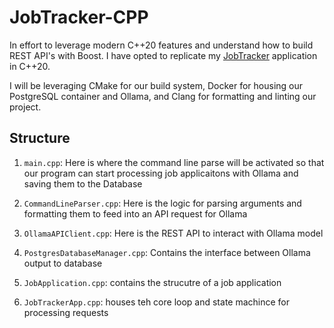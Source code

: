 # JobTracker-CPP

In effort to leverage modern C++20 features and understand how to build
REST API's with Boost. I have opted to replicate my 
[JobTracker](https://github.com/luisdavidgarcia/JobTracker) application in
C++20. 

I will be leveraging CMake for our build system, Docker for housing
our PostgreSQL container and Ollama, and Clang for formatting and linting
our project.

## Structure

1. `main.cpp`: Here is where the command line parse will be activated so 
  that our program can start processing job applicaitons with Ollama and
  saving them to the Database

2. `CommandLineParser.cpp`: Here is the logic for parsing arguments and 
    formatting them to feed into an API request for Ollama

3. `OllamaAPIClient.cpp`: Here is the REST API to interact with Ollama model

4. `PostgresDatabaseManager.cpp`: Contains the interface between Ollama output
    to database

5. `JobApplication.cpp`: contains the strucutre of a job application

6. `JobTrackerApp.cpp`: houses teh core loop and state machince for processing
    requests
